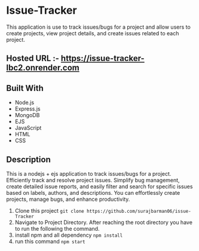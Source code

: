 # Issue-Tracker
This application is use to track issues/bugs for a project and allow users to create projects, view project details, and create issues related to each project.

## Hosted URL :- https://issue-tracker-lbc2.onrender.com

## Built With

* Node.js
* Express.js
* MongoDB
* EJS
* JavaScript
* HTML
* CSS

## Description
This is a nodejs + ejs  application to track issues/bugs for a project. Efficiently track and resolve project issues. Simplify bug management, create detailed issue reports, and easily filter and search for specific issues based on labels, authors, and descriptions. You can effortlessly create projects, manage bugs, and enhance productivity.  

  1. Clone this project
     `git clone https://github.com/surajbarman06/issue-Tracker`
  2. Navigate to Project Directory.
      After reaching the root directory you have to run the following the command.
  3. install npm and all dependency `npm install`
  4. run this command `npm start`
